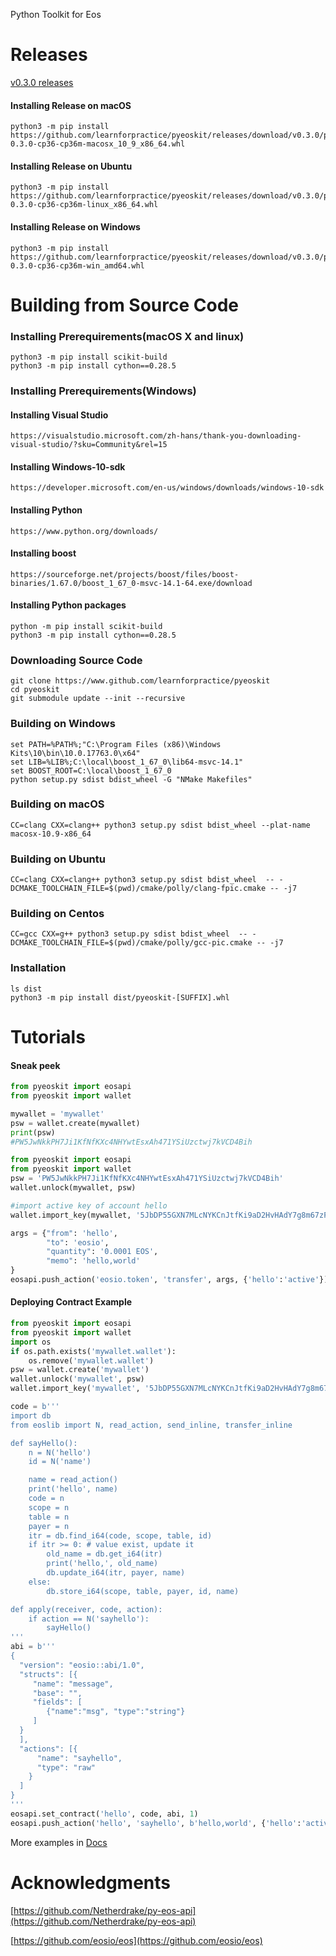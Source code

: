 Python Toolkit for Eos

# Releases

[v0.3.0 releases](https://github.com/learnforpractice/pyeoskit/releases)

#### Installing Release on macOS

```
python3 -m pip install https://github.com/learnforpractice/pyeoskit/releases/download/v0.3.0/pyeoskit-0.3.0-cp36-cp36m-macosx_10_9_x86_64.whl
```

#### Installing Release on Ubuntu

```
python3 -m pip install https://github.com/learnforpractice/pyeoskit/releases/download/v0.3.0/pyeoskit-0.3.0-cp36-cp36m-linux_x86_64.whl
```

#### Installing Release on Windows

```
python3 -m pip install https://github.com/learnforpractice/pyeoskit/releases/download/v0.3.0/pyeoskit-0.3.0-cp36-cp36m-win_amd64.whl
```


# Building from Source Code

### Installing Prerequirements(macOS X and linux)

```
python3 -m pip install scikit-build
python3 -m pip install cython==0.28.5
```

### Installing Prerequirements(Windows)

#### Installing Visual Studio
```
https://visualstudio.microsoft.com/zh-hans/thank-you-downloading-visual-studio/?sku=Community&rel=15
```

#### Installing Windows-10-sdk
```
https://developer.microsoft.com/en-us/windows/downloads/windows-10-sdk
```

#### Installing Python

```
https://www.python.org/downloads/
```

#### Installing boost
```
https://sourceforge.net/projects/boost/files/boost-binaries/1.67.0/boost_1_67_0-msvc-14.1-64.exe/download
```

#### Installing Python packages
```
python -m pip install scikit-build
python3 -m pip install cython==0.28.5
```

### Downloading Source Code

```
git clone https://www.github.com/learnforpractice/pyeoskit
cd pyeoskit
git submodule update --init --recursive
```

### Building on Windows
```
set PATH=%PATH%;"C:\Program Files (x86)\Windows Kits\10\bin\10.0.17763.0\x64"
set LIB=%LIB%;C:\local\boost_1_67_0\lib64-msvc-14.1"
set BOOST_ROOT=C:\local\boost_1_67_0
python setup.py sdist bdist_wheel -G "NMake Makefiles"
```

### Building on macOS
```
CC=clang CXX=clang++ python3 setup.py sdist bdist_wheel --plat-name macosx-10.9-x86_64
```

### Building on Ubuntu
```
CC=clang CXX=clang++ python3 setup.py sdist bdist_wheel  -- -DCMAKE_TOOLCHAIN_FILE=$(pwd)/cmake/polly/clang-fpic.cmake -- -j7
```

### Building on Centos
```
CC=gcc CXX=g++ python3 setup.py sdist bdist_wheel  -- -DCMAKE_TOOLCHAIN_FILE=$(pwd)/cmake/polly/gcc-pic.cmake -- -j7
```

### Installation

```
ls dist
python3 -m pip install dist/pyeoskit-[SUFFIX].whl
```

# Tutorials

#### Sneak peek

```python
from pyeoskit import eosapi
from pyeoskit import wallet

mywallet = 'mywallet'
psw = wallet.create(mywallet)
print(psw)
#PW5JwNkkPH7Ji1KfNfKXc4NHYwtEsxAh471YSiUzctwj7kVCD4Bih
```


```python
from pyeoskit import eosapi
from pyeoskit import wallet
psw = 'PW5JwNkkPH7Ji1KfNfKXc4NHYwtEsxAh471YSiUzctwj7kVCD4Bih'
wallet.unlock(mywallet, psw)

#import active key of account hello
wallet.import_key(mywallet, '5JbDP55GXN7MLcNYKCnJtfKi9aD2HvHAdY7g8m67zFTAFkY1uBB')

args = {"from": 'hello',
        "to": 'eosio',
        "quantity": '0.0001 EOS',
        "memo": 'hello,world'
}
eosapi.push_action('eosio.token', 'transfer', args, {'hello':'active'})
```

#### Deploying Contract Example

```python
from pyeoskit import eosapi
from pyeoskit import wallet
import os
if os.path.exists('mywallet.wallet'):
    os.remove('mywallet.wallet')
psw = wallet.create('mywallet')
wallet.unlock('mywallet', psw)
wallet.import_key('mywallet', '5JbDP55GXN7MLcNYKCnJtfKi9aD2HvHAdY7g8m67zFTAFkY1uBB')

code = b'''
import db
from eoslib import N, read_action, send_inline, transfer_inline

def sayHello():
    n = N('hello')
    id = N('name')

    name = read_action()
    print('hello', name)
    code = n
    scope = n
    table = n
    payer = n
    itr = db.find_i64(code, scope, table, id)
    if itr >= 0: # value exist, update it
        old_name = db.get_i64(itr)
        print('hello,', old_name)
        db.update_i64(itr, payer, name)
    else:
        db.store_i64(scope, table, payer, id, name)

def apply(receiver, code, action):
    if action == N('sayhello'):
        sayHello()
'''
abi = b'''
{
  "version": "eosio::abi/1.0",
  "structs": [{
     "name": "message",
     "base": "",
     "fields": [
        {"name":"msg", "type":"string"}
     ]
  }
  ],
  "actions": [{
      "name": "sayhello",
      "type": "raw"
    }
  ]
}
'''
eosapi.set_contract('hello', code, abi, 1)
eosapi.push_action('hello', 'sayhello', b'hello,world', {'hello':'active'})
```

More examples in [Docs](https://github.com/learnforpractice/pyeoskit/tree/master/Docs)


# Acknowledgments
[https://github.com/Netherdrake/py-eos-api](https://github.com/Netherdrake/py-eos-api)

[https://github.com/eosio/eos](https://github.com/eosio/eos)
